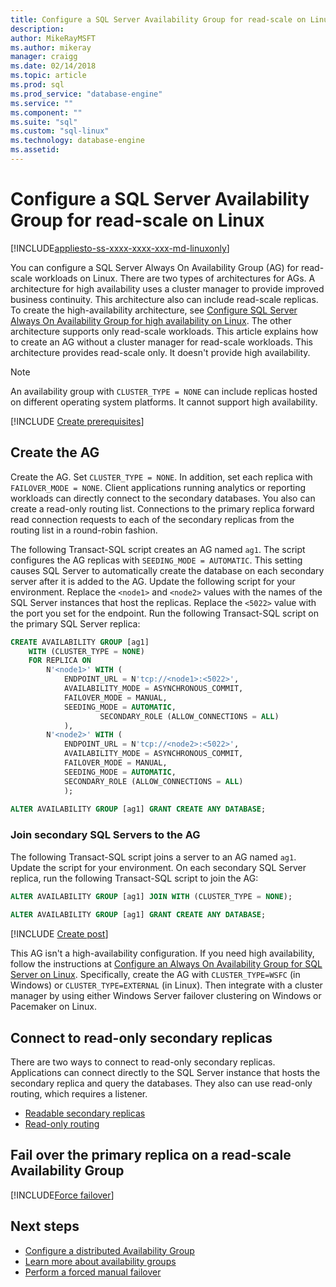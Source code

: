 ```yaml
---
title: Configure a SQL Server Availability Group for read-scale on Linux | Microsoft Docs
description: 
author: MikeRayMSFT 
ms.author: mikeray 
manager: craigg
ms.date: 02/14/2018
ms.topic: article
ms.prod: sql
ms.prod_service: "database-engine"
ms.service: ""
ms.component: ""
ms.suite: "sql"
ms.custom: "sql-linux"
ms.technology: database-engine
ms.assetid: 
---
```

# Configure a SQL Server Availability Group for read-scale on Linux

[!INCLUDE[appliesto-ss-xxxx-xxxx-xxx-md-linuxonly](../includes/appliesto-ss-xxxx-xxxx-xxx-md-linuxonly.md)]

You can configure a SQL Server Always On Availability Group (AG) for read-scale workloads on Linux. There are two types of architectures for AGs. A architecture for high availability uses a cluster manager to provide improved business continuity. This architecture also can include read-scale replicas. To create the high-availability architecture, see [Configure SQL Server Always On Availability Group for high availability on Linux](sql-server-linux-availability-group-configure-ha.md). The other architecture supports only read-scale workloads. This article explains how to create an AG without a cluster manager for read-scale workloads. This architecture provides read-scale only. It doesn't provide high availability.

>[!NOTE]
>An availability group with `CLUSTER_TYPE = NONE` can include replicas hosted on different operating system platforms. It cannot support high availability. 

[!INCLUDE [Create prerequisites](../includes/ss-linux-cluster-availability-group-create-prereq.md)]

## Create the AG

Create the AG. Set `CLUSTER_TYPE = NONE`. In addition, set each replica with `FAILOVER_MODE = NONE`. Client applications running analytics or reporting workloads can directly connect to the secondary databases. You also can create a read-only routing list. Connections to the primary replica forward read connection requests to each of the secondary replicas from the routing list in a round-robin fashion.

The following Transact-SQL script creates an AG named `ag1`. The script configures the AG replicas with `SEEDING_MODE = AUTOMATIC`. This setting causes SQL Server to automatically create the database on each secondary server after it is added to the AG. Update the following script for your environment. Replace the `<node1>` and `<node2>` values with the names of the SQL Server instances that host the replicas. Replace the `<5022>` value with the port you set for the endpoint. Run the following Transact-SQL script on the primary SQL Server replica:

```SQL
CREATE AVAILABILITY GROUP [ag1]
    WITH (CLUSTER_TYPE = NONE)
    FOR REPLICA ON
        N'<node1>' WITH (
            ENDPOINT_URL = N'tcp://<node1>:<5022>',
		    AVAILABILITY_MODE = ASYNCHRONOUS_COMMIT,
		    FAILOVER_MODE = MANUAL,
		    SEEDING_MODE = AUTOMATIC,
                    SECONDARY_ROLE (ALLOW_CONNECTIONS = ALL)
		    ),
        N'<node2>' WITH ( 
		    ENDPOINT_URL = N'tcp://<node2>:<5022>', 
		    AVAILABILITY_MODE = ASYNCHRONOUS_COMMIT,
		    FAILOVER_MODE = MANUAL,
		    SEEDING_MODE = AUTOMATIC,
		    SECONDARY_ROLE (ALLOW_CONNECTIONS = ALL)
		    );
		
ALTER AVAILABILITY GROUP [ag1] GRANT CREATE ANY DATABASE;
```

### Join secondary SQL Servers to the AG

The following Transact-SQL script joins a server to an AG named `ag1`. Update the script for your environment. On each secondary SQL Server replica, run the following Transact-SQL script to join the AG:

```SQL
ALTER AVAILABILITY GROUP [ag1] JOIN WITH (CLUSTER_TYPE = NONE);
		 
ALTER AVAILABILITY GROUP [ag1] GRANT CREATE ANY DATABASE;
```

[!INCLUDE [Create post](../includes/ss-linux-cluster-availability-group-create-post.md)]

This AG isn't a high-availability configuration. If you need high availability, follow the instructions at [Configure an Always On Availability Group for SQL Server on Linux](sql-server-linux-availability-group-configure-ha.md). Specifically, create the AG with `CLUSTER_TYPE=WSFC` (in Windows) or `CLUSTER_TYPE=EXTERNAL` (in Linux). Then integrate with a cluster manager by using either Windows Server failover clustering on Windows or Pacemaker on Linux.

## Connect to read-only secondary replicas

There are two ways to connect to read-only secondary replicas. Applications can connect directly to the SQL Server instance that hosts the secondary replica and query the databases. They also can use read-only routing, which requires a listener.

* [Readable secondary replicas](../database-engine/availability-groups/windows/active-secondaries-readable-secondary-replicas-always-on-availability-groups.md)
* [Read-only routing](../database-engine/availability-groups/windows/listeners-client-connectivity-application-failover.md#ConnectToSecondary)

## Fail over the primary replica on a read-scale Availability Group

[!INCLUDE[Force failover](../includes/ss-force-failover-read-scale-out.md)]

## Next steps

* [Configure a distributed Availability Group](..\database-engine\availability-groups\windows\distributed-availability-groups-always-on-availability-groups.md)
* [Learn more about availability groups](..\database-engine\availability-groups\windows\overview-of-always-on-availability-groups-sql-server.md)
* [Perform a forced manual failover](../database-engine/availability-groups/windows/perform-a-forced-manual-failover-of-an-availability-group-sql-server.md)

